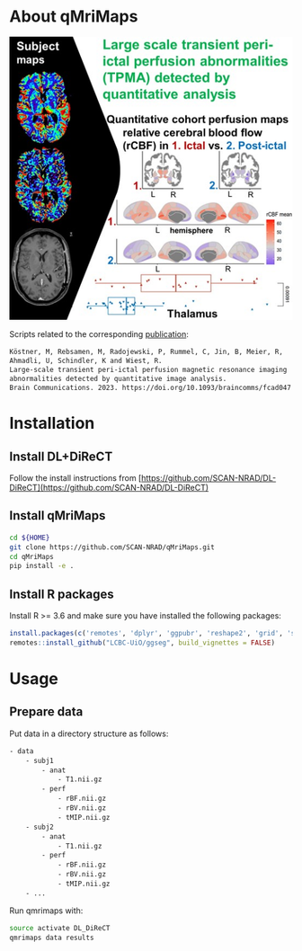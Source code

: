 # About qMriMaps

![Abstract](doc/abstract.jpeg)

Scripts related to the corresponding [publication](https://doi.org/10.1093/braincomms/fcad047):

```
Köstner, M, Rebsamen, M, Radojewski, P, Rummel, C, Jin, B, Meier, R, Ahmadli, U, Schindler, K and Wiest, R.
Large-scale transient peri-ictal perfusion magnetic resonance imaging abnormalities detected by quantitative image analysis.
Brain Communications. 2023. https://doi.org/10.1093/braincomms/fcad047
```


# Installation
## Install DL+DiReCT
Follow the install instructions from [https://github.com/SCAN-NRAD/DL-DiReCT](https://github.com/SCAN-NRAD/DL-DiReCT)

## Install qMriMaps
```bash
cd ${HOME}
git clone https://github.com/SCAN-NRAD/qMriMaps.git
cd qMriMaps
pip install -e .
```

## Install R packages
Install R >= 3.6 and make sure you have installed the following packages:

```R
install.packages(c('remotes', 'dplyr', 'ggpubr', 'reshape2', 'grid', 'scales', 'ggrepel', 'stringr'))
remotes::install_github("LCBC-UiO/ggseg", build_vignettes = FALSE)
```

# Usage
## Prepare data
Put data in a directory structure as follows:

```bash
- data
	- subj1
		- anat
			- T1.nii.gz
		- perf
			- rBF.nii.gz
			- rBV.nii.gz
			- tMIP.nii.gz
	- subj2
		- anat
			- T1.nii.gz
		- perf
			- rBF.nii.gz
			- rBV.nii.gz
			- tMIP.nii.gz
	- ...
```

Run qmrimaps with:

```bash
source activate DL_DiReCT
qmrimaps data results
```
